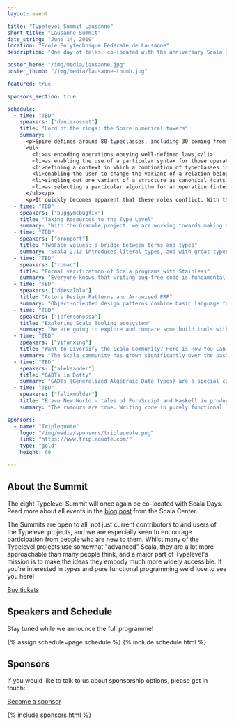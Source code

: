```yaml
---
layout: event

title: "Typelevel Summit Lausanne"
short_title: "Lausanne Summit"
date_string: "June 14, 2019"
location: "École Polytechnique Fédérale de Lausanne"
description: "One day of talks, co-located with the anniversary Scala Days."

poster_hero: "/img/media/lausanne.jpg"
poster_thumb: "/img/media/lausanne-thumb.jpg"

featured: true

sponsors_section: true

schedule:
  - time: "TBD"
    speakers: ["denisrosset"]
    title: "Lord of the rings: the Spire numerical towers"
    summary: |
      <p>Spire defines around 80 typeclasses, including 30 coming from algebra and cats-kernel. We’ll see how much of that structure is dictated by mathematical laws, and which parts are the result of design decisions that balance different tradeoffs. In particular, we’ll discuss the different roles played by typeclasses in the Scala ecosystem:
      <ul>
        <li>as encoding operations obeying well-defined laws,</li>
        <li>as enabling the use of a particular syntax for those operations, if possible close to the mathematical notation of a domain (and subfields often disagree on the notation!),</li>
        <li>defining a context in which a combination of typeclasses implicitly imposes additional laws (for example, the ordering of numbers and addition),</li>
        <li>enabling the user to change the variant of a relation being used (Order),</li>
        <li>singling out one variant of a structure as canonical (cats: the additive Group for integers),</li>
        <li>as selecting a particular algorithm for an operation (integer factorization: deterministic or Monte-Carlo).</li>
      </ul></p>
      <p>It quickly becomes apparent that these roles conflict. With this in mind, we’ll have a look at some design choices made in Spire. We’ll discuss success stories, such as the clarification of the laws of the % operator, the commutative ring tower that formalizes integer factorization and Euclidean division. We’ll also discuss parts where trade offs have been made, such as the triplication of group structures (Group, AdditiveGroup, MultiplicativeGroup), the problem of coherent instances, especially when various typeclasses are combined. Time permitting, we’ll also discuss issues with law-based property checks (precision, range, time and memory complexity).</p>
  - time: "TBD"
    speakers: ["buggymcbugfix"]
    title: "Taking Resources to the Type Level"
    summary: "With the Granule project, we are working towards making statically typed functional languages more resource-aware, hence providing a way to enforce stateful protocols regarding memory, file handles, network interaction, etc. Static enforcement of security policies and first-class support for multi-stage programming are further examples of what is possible in a type system based on Linear Logic and Graded Modalities. We present Granule, a functional programming language which combines parametric polymorphism and indexed types with such a type system. Granule programs will probably look very familiar to you, especially if you know some Haskell/ML, but in Granule’s type system we can reason about much more. Hillel Wayne’s Great Theorem Prover Showdown has made a point of the fact that there are many things we can’t easily reason about with functional (programming | proving)—up until now! We will implement leftPad in Granule and prove it correct with little more effort that writing the type signatures. We will then breeze through how Granule’s type system very naturally supports session-typed channels and safe mutable arrays."
  - time: "TBD"
    speakers: ["oronport"]
    title: "TwoFace values: a bridge between terms and types"
    summary: "Scala 2.13 introduces literal types, and with great types comes great thirst for power to control them. In this talk we get acquainted with the singleton-ops library, a typelevel programming library that enables constraining and performing operations on literal types. We learn about the library’s TwoFace value feature, and how it can be used to bridge the gap between types and terms by converting a type expression to term expression and vice-versa."
  - time: "TBD"
    speakers: ["romac"]
    title: "Formal verification of Scala programs with Stainless"
    summary: "Everyone knows that writing bug-free code is fundamentally difficult, and that bugs will sometimes sneak in even in the presence of unit- or property-based tests. One solution to this problem is formal software verification. Formal verification allows users to statically verify that software systems will never crash nor diverge, and will in addition satisfy given functional correctness properties. In this talk, I will present Stainless, a verification system for an expressive subset of Scala. I will start by explaining what formal verification is, what are some of the challenges people encounter when putting it into practice, and how it can be made more practical. Then I will give a high-level overview of Stainless, and finally present a few verified programs, such as a small actor system, a parallel map-reduce implementation, as well as a little surprise! I’ll also demonstrate the tooling we have developed around Stainless which lets users easily integrate Stainless in their SBT-based Scala projects."
  - time: "TBD"
    speakers: ["diesalbla"]
    title: "Actors Design Patterns and Arrowised FRP"
    summary: "Object-oriented design patterns combine basic language features to solve coding problems in an extensible way. In functional Scala, we solve those coding problems with functions, combinators, and type-classes, so design patterns are less relevant. Actor design patterns combine basic features of the actors to solve coding problems in an extensible way. Arrowised functional reactive programming (based on languages like Scala and Haskell also offers a way to solve those coding problem using functions, combinators, and type-classes. This talk describes a prototype implementation of AFRP and its primitive types and functions, discusses its similarities to actors, and then describes how some actor design patterns in the existing literature corresponds to constructions of AFRP."
  - time: "TBD"
    speakers: ["jefersonossa"]
    title: "Exploring Scala Tooling ecosystem"
    summary: "We are going to explore and compare some build tools with special focus on LSP/BSP implementations, IDEs and text editor support. To help the audience’s judgement about the tools that are suitable for their particular needs this talk aims to get attendees familiar with terms like SemanticDB, Metals, Bloop, SBT, Pants, Bazel, Ensime, IntelliJ IDE, Scala IDE, Dotty IDE and other honorific mentions."
  - time: "TBD"
    speakers: ["yifanxing"]
    title: "Want to Diversify the Scala Community? Here is How You Can Help!"
    summary: "The Scala community has grown significantly over the past 15 years. As a community, we wrote millions of lines of code and developed hundreds of projects. While the language is thriving, there is still room to contribute to the community. Different from other tech talks, this talk focuses on contributing to the diversity aspect of the community. It explains the significance and benefits of diversity, and it proposes solutions to diversify and improve the community. One of the best ways to grow the community and to bring diversity into the community is to organize ScalaBridge workshops, which are intended to provide resources for people from underrepresented populations to learn Scala. (Diversity comes in many forms: race, gender, age, religion, culture, sexual orientation, socioeconomic background, etc.) While the workshops have positive and lasting impacts, it cannot be done by one individual or by a single organization. In order for the Scala community to become more diverse, we need your help to scale up! Attend this talk to learn about how to contribute to our community!"
  - time: "TBD"
    speakers: ["aleksander"]
    title: "GADTs in Dotty"
    summary: "GADTs (Generalized Algebraic Data Types) are a special case of ADTs (or Dotty enums) that, when we match on them, let us know more about type parameters to enclosing functions. In practice, they are mostly used to associate types with data constructors (case classes and objects in Scala’s case), and to ensure that incorrectly assembling data structures will not typecheck. Two good examples are a database query type that cannot be malformed (no integers as if conditions!) or a red-black tree data type that will only compile if it is balanced. So far Scala’s support for GADTs has been lacking and rife with runtime type errors compared to Haskell. Fortunately, I’ve been working on making it far better in Dotty! During the talk first we’ll walk through examples of GADTs, see what makes them useful and how they can be applied to solve real problems. Next, I’ll explain how GADTs in Scala naturally follow from subtyping and inheritance, completely unlike Haskell or any other language with GADTs. Finally, I’ll talk about how the support for GADTs in Dotty is tightly related to other features such as match types and (the possible) nullable types."
  - time: "TBD"
    speakers: ["felixmulder"]
    title: "Brave New World - tales of PureScript and Haskell in production"
    summary: "The rumours are true. Writing code in purely functional languages tends to produce code that is much easier to read, modify and reason about. This talk examines how an experienced Scala team transitioned into writing production code using PureScript in AWS lambda, and services using Haskell."

sponsors:
  - name: "Triplequote"
    logo: "/img/media/sponsors/triplequote.png"
    link: "https://www.triplequote.com/"
    type: "gold"
    height: 60

---
```


## About the Summit

The eight Typelevel Summit will once again be co-located with Scala Days.
Read more about all events in the <a href="https://www.scala-lang.org/blog/2019/01/17/scala-days-2019-celebrating-collaborative-success.html">blog post</a> from the Scala Center.

The Summits are open to all, not just current contributors to and users of the Typelevel projects, and we are especially keen to encourage participation from people who are new to them.
Whilst many of the Typelevel projects use somewhat "advanced" Scala, they are a lot more approachable than many people think, and a major part of Typelevel's mission is to make the ideas they embody much more widely accessible.
If you're interested in types and pure functional programming we'd love to see you here!

<a class="btn large" href="https://ti.to/typelevel-summit/typelevel-summit-lausanne-2019">Buy tickets</a>

## Speakers and Schedule

Stay tuned while we announce the full programme!

{% assign schedule=page.schedule %}
{% include schedule.html %}

## Sponsors

If you would like to talk to us about sponsorship options, please get in touch:

<a class="btn large" href="mailto:info@typelevel.org">Become a sponsor</a>

{% include sponsors.html %}
